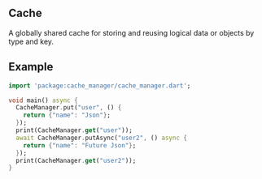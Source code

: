 ## Cache

A globally shared cache for storing and reusing logical data or objects by type and key.

## Example

```dart
import 'package:cache_manager/cache_manager.dart';

void main() async {
  CacheManager.put("user", () {
    return {"name": "Json"};
  });
  print(CacheManager.get("user"));
  await CacheManager.putAsync("user2", () async {
    return {"name": "Future Json"};
  });
  print(CacheManager.get("user2"));
}
```